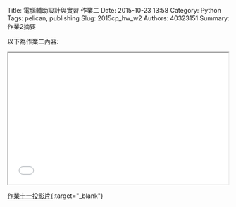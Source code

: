 Title: 電腦輔助設計與實習 作業二
Date: 2015-10-23 13:58
Category: Python
Tags: pelican, publishing
Slug: 2015cp_hw_w2
Authors: 40323151
Summary: 作業2摘要

以下為作業二內容:

<iframe src="40323151_w0.html" width="500" height="300"></iframe>

[作業十一投影片](40323151_w0.html){:target="_blank"}



